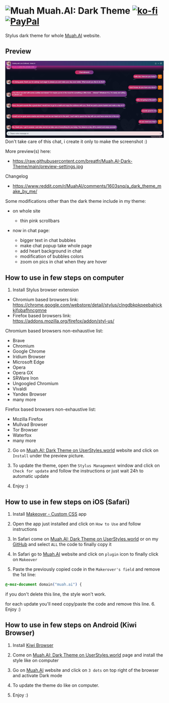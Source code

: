 # <img src="https://play-lh.googleusercontent.com/wVPZGiUQ9NYEqUJznG_j9QlQOJOAtPLZS6_gLo7tGHua52LLuF9uhhFBpRW_PoCxIg=s30-rw" alt="Muah"> Muah.AI: Dark Theme [![ko-fi](https://ko-fi.com/img/githubbutton_sm.svg)](https://ko-fi.com/breatfr) <a href="https://www.paypal.me/breat"><img src="https://github.com/andreostrovsky/donate-with-paypal/raw/master/blue.svg" alt="PayPal" height="30"></a>
Stylus dark theme for whole [Muah.AI](https://muah.ai) website.

## Preview
![Preview](https://raw.githubusercontent.com/breatfr/Muah.AI-Dark-Theme/main/preview-chat.jpg)
Don't take care of this chat, i create it only to make the screenshot :)

More preview(s) here:
- https://raw.githubusercontent.com/breatfr/Muah.AI-Dark-Theme/main/preview-settings.jpg

Changelog
- https://www.reddit.com/r/MuahAI/comments/1603snq/a_dark_theme_make_by_me/

Some modifications other than the dark theme include in my theme:

- on whole site
    - thin pink scrollbars

- now in chat page:
    - bigger text in chat bubbles
    - make chat popup take whole page
    - add heart background in chat
    - modification of bubbles colors
    - zoom on pics in chat when they are hover

## How to use in few steps on computer
1. Install Stylus browser extension
- Chromium based browsers link: https://chrome.google.com/webstore/detail/stylus/clngdbkpkpeebahjckkjfobafhncgmne
- Firefox based browsers link: https://addons.mozilla.org/firefox/addon/styl-us/

Chromium based browsers non-exhaustive list:
- Brave
- Chromium
- Google Chrome
- Iridium Browser
- Microsoft Edge
- Opera
- Opera GX
- SRWare Iron
- Ungoogled Chromium
- Vivaldi
- Yandex Browser
- many more

Firefox based browsers non-exhaustive list:
- Mozilla Firefox
- Mullvad Browser
- Tor Browser
- Waterfox
- many more

2. Go on [Muah.AI: Dark Theme on UserStyles.world](https://userstyles.world/style/11713/muah-ai-dark-theme) website and click on `Install` under the preview picture.

3. To update the theme, open the `Stylus Management` window and click on `Check for update` and follow the instructions or just wait 24h to automatic update

4. Enjoy :)

## How to use in few steps on iOS (Safari)
1. Install [Makeover - Custom CSS](https://apps.apple.com/us/app/makeover-custom-css/id1602361167) app

2. Open the app just installed and click on `How to Use` and follow instructions

3. In Safari come on [Muah.AI: Dark Theme on UserStyles.world](https://userstyles.world/style/11713/muah-ai-dark-theme) or on my [GitHub](https://github.com/breatfr/Muah.AI-Dark-Theme/blob/main/muah.ai-dark-theme.css) and select `ALL` the code to finally copy it

4. In Safari go to [Muah.AI](https://muah.ai) website and click on `plugin` icon to finally click on `Makeover`

5. Paste the previously copied code in the `Makerover's field` and remove the 1st line:
```css
@-moz-document domain("muah.ai") {
```
if you don't delete this line, the style won't work.

for each update you'll need copy/paste the code and remove this line.
6. Enjoy :)

## How to use in few steps on Android (Kiwi Browser)
1. Install [Kiwi Browser](https://play.google.com/store/apps/details?id=com.kiwibrowser.browser)

2. Come on [Muah.AI: Dark Theme on UserStyles.world](https://userstyles.world/style/11713/muah-ai-dark-theme) page and install the style like on computer

3. Go on [Muah.AI](https://muah.ai) website and click on `3 dots` on top right of the browser and activate Dark mode

4. To update the theme do like on computer.

5. Enjoy :)
